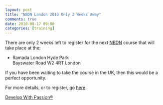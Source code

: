 ```yaml
---
layout: post
title: "NBDN London 2010 Only 2 Weeks Away"
comments: true
date: 2010-08-17 09:00
categories: [training]
---
```

There are only 2 weeks left to register for the next [NBDN](http://www.developwithpassion.com/training.oo) course that will take place at the:

* Ramada London Hyde Park  
  Bayswater Road
  W2 4RT
  London

If you have been waiting to take the course in the UK, then this would be a perfect opportunity.

For more details, or to register, go [here](http://nbdnlondon2010.eventbrite.com/).

[Develop With Passion®](http://www.developwithpassion.com)
